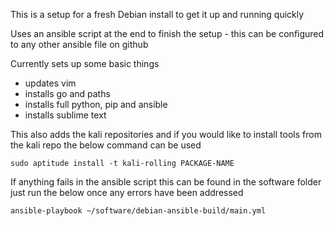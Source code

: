 This is a setup for a fresh Debian install to get it up and running quickly

Uses an ansible script at the end to finish the setup - this can be configured to any other ansible file on github

Currently sets up some basic things 

- updates vim
- installs go and paths
- installs full python, pip and ansible
- installs sublime text

This also adds the kali repositories and if you would like to install tools from the kali repo the below command can be used
```
sudo aptitude install -t kali-rolling PACKAGE-NAME 
```

If anything fails in the ansible script this can be found in the software folder
just run the below once any errors have been addressed
```
ansible-playbook ~/software/debian-ansible-build/main.yml
```

